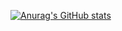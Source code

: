 [![Anurag's GitHub stats](https://github-readme-stats.vercel.app/api?username=Suni-code)](https://github.com/Suni-code/github-readme-stats)

<!-- project link banner -->
[pin1-profile     ]: https://github.com/TimeBreeze/Tritium#gh-light-mode-only

